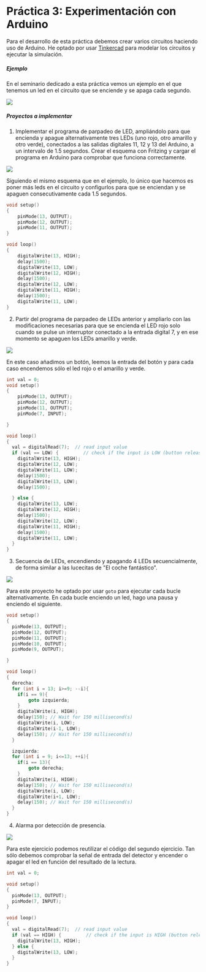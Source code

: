 # Práctica 3: Experimentación con Arduino

Para el desarrollo de esta práctica debemos crear varios circuitos haciendo uso de Arduino. He optado por usar [Tinkercad](tinkercad.com) para modelar los circuitos y ejecutar la simulación.

##### Ejemplo

En el seminario dedicado a esta práctica vemos un ejemplo en el que tenemos un led en el circuito que se enciende y se apaga cada segundo.

![](imgs/1.png)

##### Proyectos a implementar

1. Implementar el programa de parpadeo de LED, ampliándolo para que encienda y apague alternativamente tres LEDs (uno rojo, otro amarillo y otro verde), conectados a las salidas digitales 11, 12 y 13 del Arduino, a un intervalo de 1.5 segundos. Crear el esquema con Fritzing y cargar el programa en Arduino para comprobar que funciona correctamente.

![](imgs/2.png)


Siguiendo el mismo esquema que en el ejemplo, lo único que hacemos es poner más leds en el circuito y configurlos para que se enciendan y se apaguen consecutivamente cada 1.5 segundos.

```c
void setup()
{
	pinMode(13, OUTPUT);
  	pinMode(12, OUTPUT);
  	pinMode(11, OUTPUT);
}

void loop()
{
    digitalWrite(13, HIGH);
    delay(1500);
	digitalWrite(13, LOW);
    digitalWrite(12, HIGH);
    delay(1500);
	digitalWrite(12, LOW);
    digitalWrite(11, HIGH);
    delay(1500);
    digitalWrite(11, LOW);
}
```

2. Partir del programa de parpadeo de LEDs anterior y ampliarlo con las modificaciones necesarias para que se encienda el LED rojo solo cuando se pulse un interruptor conectado a la entrada digital 7, y en ese momento se apaguen los LEDs amarillo y verde.

![](imgs/3.png)

En este caso añadimos un botón, leemos la entrada del botón y para cada caso encendemos sólo el led rojo o el amarillo y verde.

```c
int val = 0;
void setup()
{
	pinMode(13, OUTPUT);
  	pinMode(12, OUTPUT);
  	pinMode(11, OUTPUT);
	pinMode(7, INPUT);

}

void loop()
{
  val = digitalRead(7);  // read input value
  if (val == LOW) {         // check if the input is LOW (button released)
    digitalWrite(13, HIGH);
    digitalWrite(12, LOW);
    digitalWrite(11, LOW);
    delay(1500);
    digitalWrite(13, LOW);
    delay(1500);

  } else {
	digitalWrite(13, LOW);
    digitalWrite(12, HIGH);
    delay(1500);
    digitalWrite(12, LOW);
	digitalWrite(11, HIGH);
    delay(1500);
	digitalWrite(11, LOW);
  }
}
```

3. Secuencia de LEDs, encendiendo y apagando 4 LEDs secuencialmente, de forma similar a las lucecitas de "El coche fantástico".

![](imgs/4.png)

Para este proyecto he optado por usar ``goto`` para ejecutar cada bucle alternativamente. En cada bucle enciendo un led, hago una pausa y enciendo el siguiente.

```c
void setup()
{
  pinMode(13, OUTPUT);
  pinMode(12, OUTPUT);
  pinMode(11, OUTPUT);
  pinMode(10, OUTPUT);
  pinMode(9, OUTPUT);

}

void loop()
{
  derecha:
  for (int i = 13; i>=9; --i){
    if(i == 9){
    	goto izquierda;
    }
    digitalWrite(i, HIGH);
    delay(150); // Wait for 150 millisecond(s)
    digitalWrite(i, LOW);
    digitalWrite(i-1, LOW);
    delay(150); // Wait for 150 millisecond(s)
  }

  izquierda:
  for (int i = 9; i<=13; ++i){
    if(i == 13){
    	goto derecha;
    }
    digitalWrite(i, HIGH);
    delay(150); // Wait for 150 millisecond(s)
    digitalWrite(i, LOW);
    digitalWrite(i+1, LOW);
    delay(150); // Wait for 150 millisecond(s)
  }
}
```

4. Alarma por detección de presencia.

![](imgs/5.png)

Para este ejercicio podemos reutilizar el código del segundo ejercicio. Tan sólo debemos comprobar la señal de entrada del detector y encender o apagar el led en función del resultado de la lectura.

```c
int val = 0;

void setup()
{
  pinMode(13, OUTPUT);
  pinMode(7, INPUT);
}

void loop()
{
  val = digitalRead(7);  // read input value
  if (val == HIGH) {         // check if the input is HIGH (button released)
    digitalWrite(13, HIGH);
  } else {
	digitalWrite(13, LOW);
  }
}
```
